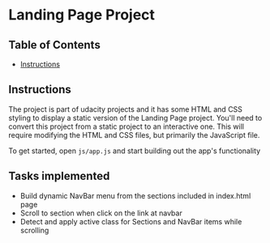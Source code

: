 # Landing Page Project

## Table of Contents

* [Instructions](#instructions)

## Instructions

The project is part of udacity projects and it has some HTML and CSS styling to display a static version of the Landing Page project. You'll need to convert this project from a static project to an interactive one. This will require modifying the HTML and CSS files, but primarily the JavaScript file.

To get started, open `js/app.js` and start building out the app's functionality

## Tasks implemented

* Build dynamic NavBar menu from the sections included in index.html page
* Scroll to section when click on the link at navbar
* Detect and apply active class for Sections and NavBar items while scrolling
